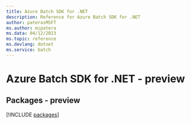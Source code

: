 ```yaml
---
title: Azure Batch SDK for .NET
description: Reference for Azure Batch SDK for .NET
author: paterasMSFT
ms.author: mipatera
ms.data: 04/12/2023
ms.topic: reference
ms.devlang: dotnet
ms.service: batch
---
```

# Azure Batch SDK for .NET - preview
## Packages - preview
[!INCLUDE [packages](batch-index.md)]